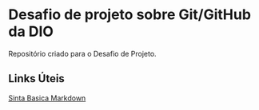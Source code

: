 # Desafio de projeto sobre Git/GitHub da DIO
Repositório criado para o Desafio de Projeto.

## Links Úteis
[Sinta Basica Markdown](https://www.markdownguide.org/getting-started/)
